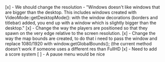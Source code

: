 [x] - We should change the resolution - "Windows doesn't like windows that are bigger than the desktop. This includes windows created with VideoMode::getDesktopMode(): with the window decorations (borders and titlebar) added, you end up with a window which is slightly bigger than the desktop."
[x] - Change the way the players are positioned so that they spawn
    on the very edge relative to the screen resolution.
[x] - Change the way the map bounds are created, to do that i need to pass the window and replace
    1080/1920 with window.getGlobalBounds(); (the current method doesn't work if someone uses a different res
    than FullHD
[x] - Need to add a score system
[ ] - A pause menu would be nice

